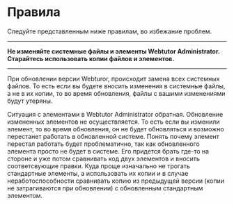 # Правила

Следуйте представленным ниже правилам, во избежание проблем.

---

**Не изменяйте системные файлы и элементы Webtutor Administrator. Старайтесь использовать копии файлов и элементов.**

---

При обновлении версии Webturor, происходит замена всех системных файлов. То есть если вы будете вносить изменения в системные файлы, а не в их копии, то во время обновления, файлы с вашими изменениями будут утеряны.

Ситуация с элементами в Webtutor Administrator обратная. Обновление измененных элементов не осуществляется. То есть если вы изменили элемент, то во время обновления, он не будет обновляться и возможно перестанет работать в обновленной системе. Понять почему элемент перестал работать будет проблематично, так как обновленного элемента просто не будет в системе. Его придется брать где-то на стороне и уже потом сравнивать код двух элементов и вносить соответсвующие правки. Куда проще изначально не трогать стандартные элементы, а использовать их копии и в случае неработоспособности сравнивать копию из предыдущей версии \(копии не затрагиваются при обновлении\) с обновленным стандартным элементом.

